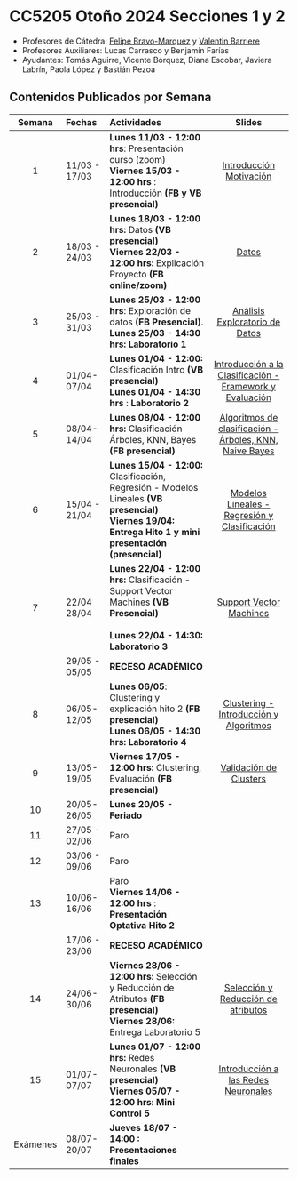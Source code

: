 # CC5205 Otoño 2024 Secciones 1 y 2



* Profesores de Cátedra:  [Felipe Bravo-Marquez](https://felipebravom.com) y [Valentin Barriere](https://dcc.uchile.cl/pregrado/academico/valentin-barriere)
* Profesores Auxiliares:  Lucas Carrasco y Benjamín Farías
* Ayudantes:  Tomás Aguirre, Vicente Bórquez, Diana Escobar, Javiera Labrín, Paola López y Bastián Pezoa

## Contenidos Publicados por Semana

|  Semana  | Fechas        | Actividades                                                  |                            Slides                            |
| :------: | :------------ | :----------------------------------------------------------- | :----------------------------------------------------------: |
|    1     | 11/03 - 17/03 | **Lunes 11/03 - 12:00 hrs**: Presentación curso (zoom) <br/>**Viernes 15/03 - 12:00 hrs** : Introducción **(FB y VB presencial)** | [Introducción Motivación](https://docs.google.com/presentation/d/1zRuJ1TV4PN5RlrFawlbgGtGmmCorKC5hTn_6ZOhBhmE/edit#slide=id.g245a9f272cf_0_133) |
|    2     | 18/03 - 24/03 | **Lunes 18/03 - 12:00 hrs:** Datos  **(VB presencial)**<br/>**Viernes 22/03 - 12:00 hrs:** Explicación Proyecto **(FB online/zoom)**<br/> | [Datos](https://docs.google.com/presentation/d/1LluD0OpY3OS9uSgIG7E0cRR8WeVy4A46WmHYERgnqlI/edit#slide=id.g224072db490_0_0) |
|    3     | 25/03 - 31/03 | **Lunes 25/03 - 12:00 hrs**: Exploración de datos **(FB Presencial)**.<br/>**Lunes 25/03 - 14:30 hrs: Laboratorio 1** <br/> | [Análisis Exploratorio de Datos](https://docs.google.com/presentation/d/16pOVrrTo_4mHuGNVA_z95vFtgc_zkbd2nN3JBeis4fE/edit) |
|    4     | 01/04-07/04   | **Lunes 01/04 - 12:00:** Clasificación Intro **(VB presencial)** <br/>**Lunes 01/04 - 14:30 hrs** : **Laboratorio 2** <br/> | [Introducción a la Clasificación - Framework y Evaluación](https://docs.google.com/presentation/d/1LQACwkAg4EKFXtt3Qp-3Y3ay-LA8HXtZ4H5kU_Oo1FM/edit?usp=sharing) |
|    5     | 08/04-14/04   | **Lunes 08/04 - 12:00 hrs:** Clasificación Árboles, KNN, Bayes **(FB presencial)**<br/> | [Algoritmos de clasificación - Árboles, KNN, Naive Bayes](https://docs.google.com/presentation/d/1_fQRS2SJ4YbhAsCfdPQ2kTK9FpUm5Gi67VD6SMBlDFs/edit?usp=sharing) |
|    6     | 15/04 - 21/04 | **Lunes 15/04 - 12:00:** Clasificación, Regresión - Modelos Lineales  **(VB presencial)**<br/>**Viernes 19/04: Entrega Hito 1 y mini presentación (presencial)** | [Modelos Lineales - Regresión y Clasificación](https://docs.google.com/presentation/d/1jALKFpQuO2BYJLyDZLW_Zyd6ezwDF0IVpDGc5MCzf88/edit?usp=sharing) |
|    7     | 22/04 28/04   | **Lunes 22/04 - 12:00 hrs:** Clasificación  - Support Vector Machines **(VB Presencial)**<br/><br/>**Lunes 22/04 - 14:30: Laboratorio 3** <br/> | [Support Vector Machines](https://docs.google.com/presentation/d/1LXNL3rfG3JhoYeA5ApF1KNSVPbGCjC5zInrl2C3IG-c/edit?usp=sharing) |
|          | 29/05 - 05/05 | **RECESO ACADÉMICO**                                         |                                                              |
|    8     | 06/05-12/05   | **Lunes 06/05**: Clustering y explicación hito 2 **(FB presencial)**<br/>**Lunes 06/05 - 14:30 hrs: Laboratorio 4** <br/> | [Clustering - Introducción y Algoritmos](https://docs.google.com/presentation/d/1V1ftUsuiHfdErWeXKWBUP6pOG4DrFWSE3_Af8ULNRcs/edit?usp=sharing) |
|    9     | 13/05-19/05   | **Viernes 17/05 - 12:00 hrs:** Clustering, Evaluación **(FB presencial)** <br/> | [Validación de Clusters](https://docs.google.com/presentation/d/137sQ5C68NTj-XMbqYwQSnJ8kCEYqRxAmAhwJQRy6bzU/edit?usp=sharing) |
|    10    | 20/05-26/05   | **Lunes 20/05 - Feriado**  <br/>                             |                                                              |
|    11    | 27/05 - 02/06 | Paro                                                         |                                                              |
|    12    | 03/06 - 09/06 | Paro                                                         |                                                              |
|    13    | 10/06-16/06   | Paro<br />**Viernes 14/06 - 12:00 hrs** : **Presentación Optativa Hito 2** <br/> |                                                              |
|          | 17/06 - 23/06 | **RECESO ACADÉMICO**                                         |                                                              |
|    14    | 24/06-30/06   | **Viernes 28/06 - 12:00 hrs:** Selección y Reducción de Atributos  **(FB presencial)** <br />**Viernes 28/06:**  Entrega Laboratorio 5<br/> | [Selección y Reducción de atributos](https://docs.google.com/presentation/d/1O1hUXQhp8GTPErEhFbpzAempHFVOq6ic8XND4_NgQNw/edit?usp=sharing)<br/> |
|    15    | 01/07-07/07   | **Lunes 01/07 - 12:00 hrs:** Redes Neuronales **(VB presencial)**<br/>**Viernes 05/07 - 12:00 hrs: Mini Control 5** <br/> | [Introducción a las Redes Neuronales](https://docs.google.com/presentation/d/1dwRjIucIjHSd5WXzC5KtU1IRQ41ohcT9D3P1JTf4ABI/edit?usp=sharing) <br/> |
| Exámenes | 08/07-20/07   | **Jueves 18/07 - 14:00 :  Presentaciones finales**<br/>      |                                                              |
